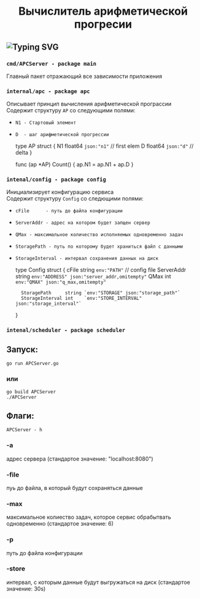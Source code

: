 <h1 align="center">  Вычислитель арифметической прогресии </h1>

## ![Typing SVG](https://readme-typing-svg.herokuapp.com?color=%2336BCF7&lines=Что+реализовано+в+проекте?)

### ```cmd/APCServer - package main```
Главный пакет отражающий все зависимости приложения
### ```internal/apc - package apc```
Описывает принцип вычисления арифметической програссии<br> 
Содержит структуру ```AP``` со следующими полями:<br>
- ```N1 - Стартовый элемент```
- ```D  - шаг арифметической прогрессии```




    type AP struct {
        N1 float64 `json:"n1"` // first elem
        D  float64 `json:"d"`  // delta
    }

    func (ap *AP) Count() {
        ap.N1 = ap.N1 + ap.D
    }

### ```intenal/config - package config```
Инициализирует конфигурацию сервиса<br>
Содержит структуру ```Config``` со следющими полями:<br>
- ```cFile      - путь до файла конфигурации``` 
- ```ServerAddr - адрес на котором будет запщен сервер```
- ```QMax - максимальное количество исполняемых одновременно задач```
- ```StoragePath - путь по которому будет храниться файл с данными```
- ```StorageInterval - интервал сохранения данных на диск```





    type Config struct {
        cFile      string `env:"PATH"` // config file
        ServerAddr string `env:"ADDRESS" json:"server_addr,omitempty"`
	    QMax       int    `env:"QMAX" json:"q_max,omitempty"`

	    StoragePath     string `env:"STORAGE" json:"storage_path"`
	    StorageInterval int    `env:"STORE_INTERVAL" json:"storage_interval"`
    }


### ```intenal/scheduler - package scheduler```

## Запуск: 

    go run APCServer.go
### или
    go build APCServer
    ./APCServer
## Флаги:
    APCServer - h
### -a 
адрес сервера (стандартое значение: "localhost:8080")
### -file 
пуь до файла, в который будут сохраняться данные
### -max 
максимальное колиество задач, которое сервис обрабытвать одновременно (стандартое значение: 6)
### -p 
путь до файла конфигурации 
### -store
интервал, с которым данные будут выгружаться на диск (стандартое значение: 30s)